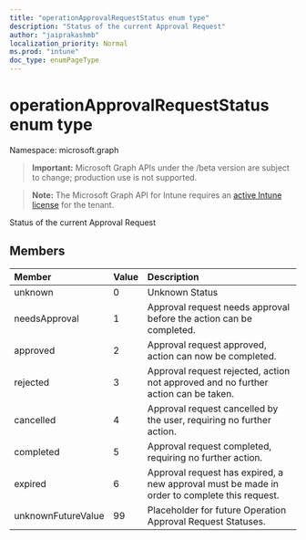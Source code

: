 ```yaml
---
title: "operationApprovalRequestStatus enum type"
description: "Status of the current Approval Request"
author: "jaiprakashmb"
localization_priority: Normal
ms.prod: "intune"
doc_type: enumPageType
---
```


# operationApprovalRequestStatus enum type

Namespace: microsoft.graph

> **Important:** Microsoft Graph APIs under the /beta version are subject to change; production use is not supported.

> **Note:** The Microsoft Graph API for Intune requires an [active Intune license](https://go.microsoft.com/fwlink/?linkid=839381) for the tenant.

Status of the current Approval Request

## Members
|Member|Value|Description|
|:---|:---|:---|
|unknown|0|Unknown Status|
|needsApproval|1|Approval request needs approval before the action can be completed.|
|approved|2|Approval request approved, action can now be completed.|
|rejected|3|Approval request rejected, action not approved and no further action can be taken.|
|cancelled|4|Approval request cancelled by the user, requiring no further action.|
|completed|5|Approval request completed, requiring no further action.|
|expired|6|Approval request has expired, a new approval must be made in order to complete this request.|
|unknownFutureValue|99|Placeholder for future Operation Approval Request Statuses.|
